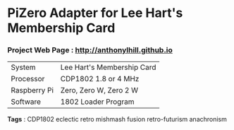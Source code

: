 
# PiZero Adapter for Lee Hart's Membership Card
### Project Web Page :  [ http://anthonylhill.github.io ](http://anthonylhill.github.io)
<table> 
    <tr>
        <td>System</td><td>Lee Hart's Membership Card</td>
    </tr>    
    <tr>
        <td>Processor</td><td>CDP1802 1.8 or 4 MHz</td>
    </tr>
    <tr>
        <td>Raspberry Pi</td><td>Zero,  Zero W, Zero 2 W</td>
    </tr>
    <tr>
        <td>Software</td><td>1802 Loader Program</td>
    </tr>
</table>

<B>Tags</B> : CDP1802 eclectic retro mishmash fusion retro-futurism anachronism 


